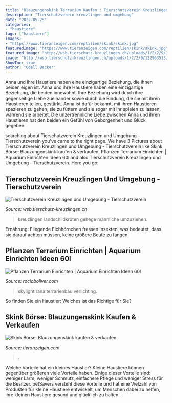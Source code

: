 ```yaml
---
title: "Blauzungenskink Terrarium Kaufen : Tierschutzverein Kreuzlingen Und Umgebung"
description: "Tierschutzverein kreuzlingen und umgebung"
date: "2022-05-25"
categories:
- "haustiere"
tags: ["haustiere"]
images:
- "https://www.tieranzeigen.com/reptilien/skink/skink.jpg"
featuredImage: "https://www.tieranzeigen.com/reptilien/skink/skink.jpg"
featured_image: "http://wsb.tierschutz-kreuzlingen.ch/uploads/1/2/2/9/122963513/april20-landschildkroete_orig.jpeg"
image: "http://wsb.tierschutz-kreuzlingen.ch/uploads/1/2/2/9/122963513/april20-landschildkroete_orig.jpeg"
ShowToc: true
author: "Odell Becker"
---
```



Anna und ihre Haustiere haben eine einzigartige Beziehung, die ihnen beiden eigen ist.
Anna und ihre Haustiere haben eine einzigartige Beziehung, die beiden innewohnt. Ihre Beziehung wird durch ihre gegenseitige Liebe zueinander sowie durch die Bindung, die sie mit ihren Haustieren teilen, gestärkt. Anna ist dafür bekannt, mit ihren Haustieren spazieren zu gehen, sie zu füttern und sie sogar mit ihr spielen zu lassen, während sie arbeitet. Die unzertrennliche Liebe zwischen Anna und ihren Haustieren hat den beiden ein Gefühl von Geborgenheit und Glück gegeben.

	

		
searching about Tierschutzverein Kreuzlingen und Umgebung - Tierschutzverein you've came to the right page. We have 3 Pictures about Tierschutzverein Kreuzlingen und Umgebung - Tierschutzverein like Skink Börse: Blauzungenskink kaufen &amp; verkaufen, Pflanzen Terrarium Einrichten | Aquarium Einrichten Ideen 60l and also Tierschutzverein Kreuzlingen und Umgebung - Tierschutzverein. Here you go:
		
    
## Tierschutzverein Kreuzlingen Und Umgebung - Tierschutzverein

<img loading=lazy src="http://wsb.tierschutz-kreuzlingen.ch/uploads/1/2/2/9/122963513/april20-landschildkroete_orig.jpeg" onerror="this.onerror=null;this.src='https://tse2.mm.bing.net/th?id=OIP.lo9op-xXTLgMaS-2GeUgVAHaEM&amp;pid=15.1';" alt="Tierschutzverein Kreuzlingen und Umgebung - Tierschutzverein">

_Source: wsb.tierschutz-kreuzlingen.ch_

>kreuzlingen landschildkröten gehege männliche umzuziehen. 

	

Ernährung: Fliegende Eichhörnchen fressen Insekten, was bedeutet, dass sie darauf achten müssen, keine größere Beute zu fangen.

    
## Pflanzen Terrarium Einrichten | Aquarium Einrichten Ideen 60l

<img loading=lazy src="http://i0.wp.com/rana-terrarienbau.de/wp-content/uploads/2019/06/Skylight-Basic-terra.jpg?strip=all" onerror="this.onerror=null;this.src='https://tse1.mm.bing.net/th?id=OIP.QpJViMBCmibDrnhIyGpyPQHaGm&amp;pid=15.1';" alt="Pflanzen Terrarium Einrichten | Aquarium Einrichten Ideen 60l">

_Source: rocioboliver.com_

>skylight rana terrarienbau verlichting. 

	

So finden Sie ein Haustier: Welches ist das Richtige für Sie?

    
## Skink Börse: Blauzungenskink Kaufen &amp; Verkaufen

<img loading=lazy src="https://www.tieranzeigen.com/reptilien/skink/skink.jpg" onerror="this.onerror=null;this.src='https://tse4.mm.bing.net/th?id=OIP.2Ll58OyLhgkFcFxpNvUEYwHaFj&amp;pid=15.1';" alt="Skink Börse: Blauzungenskink kaufen &amp; verkaufen">

_Source: tieranzeigen.com_

>. 

	

Welche Vorteile hat ein kleines Haustier?
Kleine Haustiere können gegenüber größeren viele Vorteile haben. Einige dieser Vorteile sind: weniger Lärm, weniger Schmutz, einfachere Pflege und weniger Stress für die Besitzer. petSavers versteht diese Vorteile und hat eine Vielzahl von Produkten für kleine Haustiere entwickelt, um Menschen dabei zu helfen, ihre kleinen Haustiere gesund und glücklich zu halten.

